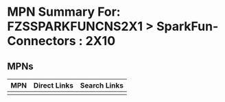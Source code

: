 



# MPN Summary For: FZSSPARKFUNCNS2X1 > SparkFun-Connectors : 2X10

## MPNs
  

|MPN|Direct Links|Search Links|
| :--- | :--- | :--- |
||||
